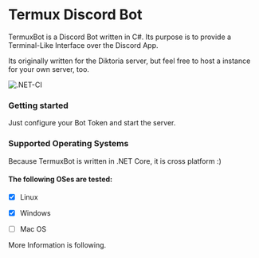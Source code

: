# Termux Discord Bot
TermuxBot is a Discord Bot written in C#.
Its purpose is to provide a Terminal-Like Interface over the Discord App.

Its originally written for the Diktoria server, but feel free to host a instance for your own server, too.

![.NET-CI](https://github.com/diktatoria/TermuxBot/workflows/.NET-CI/badge.svg)

### Getting started
Just configure your Bot Token and start the server.

### Supported Operating Systems
Because TermuxBot is written in .NET Core, it is cross platform :)

#### The following OSes are tested:  
- [x] Linux  
- [x] Windows  
- [ ] Mac OS  


More Information is following.
